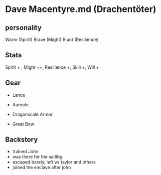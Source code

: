 # Dave Macentyre.md (Drachentöter)

## personality

Warm (Spirit)
Brave (Might)
Blunt (Resilience)

## Stats

Spirit + , Might ++, Resilience +, Skill +, Will +

## Gear

- Lance
- Aureole
- Dragonscale Armor

- Great Bow

## Backstory

- trained John
- was there for the saltibg
- escaped barely, left w/ taylor and others
- joined the enclave after john